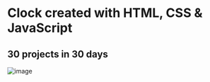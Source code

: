 # Clock created with HTML, CSS & JavaScript

## 30 projects in 30 days
![image](https://user-images.githubusercontent.com/63394666/90756862-c2f4f900-e2d4-11ea-92ae-6a7ca6151e6b.png)

